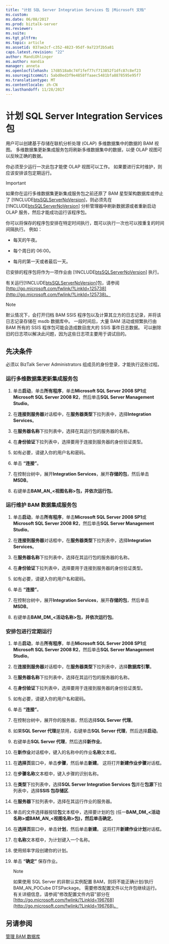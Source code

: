 ```yaml
---
title: "计划 SQL Server Integration Services 包 |Microsoft 文档"
ms.custom: 
ms.date: 06/08/2017
ms.prod: biztalk-server
ms.reviewer: 
ms.suite: 
ms.tgt_pltfrm: 
ms.topic: article
ms.assetid: 037ae2cf-c352-4823-95df-9a723f2b5a81
caps.latest.revision: "22"
author: MandiOhlinger
ms.author: mandia
manager: anneta
ms.openlocfilehash: 17d8518a8c74f1fef77cf713852f1dfc87c8ef23
ms.sourcegitcommit: 5abd0ed3f9e4858ffaaec5481bfa8878595e95f7
ms.translationtype: MT
ms.contentlocale: zh-CN
ms.lasthandoff: 11/28/2017
---
```

# <a name="scheduling-sql-server-integration-services-packages"></a>计划 SQL Server Integration Services 包
用户可以创建基于存储在联机分析处理 (OLAP) 多维数据集中的数据的 BAM 视图。 多维数据集更新集成服务包将刷新多维数据集中的数据，以便 OLAP 视图可以反映正确的数据。  
  
 你必须至少运行一次此包才能使 OLAP 视图可以工作。 如果要进行实时维护，则应该安排该包定期运行。  
  
> [!IMPORTANT]
>  如果你在运行多维数据集更新集成服务包之前还原了 BAM 星型架构数据库或停止了 [!INCLUDE[btsSQLServerNoVersion](../includes/btssqlservernoversion-md.md)]，则必须先在 [!INCLUDE[btsSQLServerNoVersion](../includes/btssqlservernoversion-md.md)] 分析管理器中刷新数据源或者重新启动 OLAP 服务，然后才能成功运行该程序包。  
  
 你可以将保存的程序包安排在特定时间执行，既可以执行一次也可以按重复的时间间隔执行。 例如：  
  
-   每天的午夜。  
  
-   每个周日的 06:00。  
  
-   每月的第一天或者最后一天。  
  
 已安排的程序包将作为一项作业由 [!INCLUDE[btsSQLServerNoVersion](../includes/btssqlservernoversion-md.md)] 执行。  
  
 有关运行[!INCLUDE[btsSQLServerNoVersion](../includes/btssqlservernoversion-md.md)]包，请参阅[http://go.microsoft.com/fwlink/?LinkId=125738](http://go.microsoft.com/fwlink/?LinkId=125738)。  
  
> [!NOTE]
>  默认情况下，会打开归档 BAM SSIS 程序包以及计算其立方的日志记录，并将该日志记录存储在 msdb 数据库中。 一段时间后，大量 BAM 活动或频繁执行由 BAM 所有的 SSIS 程序包可能会造成数目庞大的 SSIS 事件日志数据。 可以删除旧的日志项以解决此问题，因为这些日志项主要用于调试目的。  
  
## <a name="prerequisites"></a>先决条件  
 必须以 BizTalk Server Administrators 组成员的身份登录，才能执行这些过程。  
  
### <a name="to-run-the-cube-update-integration-services-package"></a>运行多维数据集更新集成服务包  
  
1.  单击**启动**，单击**所有程序**，单击**Microsoft SQL Server 2008 SP1**或**Microsoft SQL Server 2008 R2**，然后单击**SQL Server Management Studio**。  
  
2.  在**连接到服务器**对话框中，在**服务器类型**下拉列表中，选择**Integration Services**。  
  
3.  在**服务器名称**下拉列表中，选择在其运行包的服务器的名称。  
  
4.  在**身份验证**下拉列表中，选择要用于连接到服务器的身份验证类型。  
  
5.  如有必要，请键入你的用户名和密码。  
  
6.  单击 **“连接”**。  
  
7.  在控制台树中，展开**Integration Services**，展开**存储的包**，然后单击**MSDB**。  
  
8.  右键单击**BAM_AN_\<视图名称\>**包，并依次**运行包**。  
  
### <a name="to-run-the-maintaining-bam-data-integration-services-package"></a>运行维护 BAM 数据集成服务包  
  
1.  单击**启动**，单击**所有程序**，单击**Microsoft SQL Server 2008 SP1**或**Microsoft SQL Server 2008 R2**，然后单击**SQL Server Management Studio**。  
  
2.  在**连接到服务器**对话框中，在**服务器类型**下拉列表中，选择**Integration Services**。  
  
3.  在**服务器名称**下拉列表中，选择在其运行包的服务器的名称。  
  
4.  在**身份验证**下拉列表中，选择要用于连接到服务器的身份验证类型。  
  
5.  如有必要，请键入你的用户名和密码。  
  
6.  单击 **“连接”**。  
  
7.  在控制台树中，展开**Integration Services**，展开**存储的包**，然后单击**MSDB**。  
  
8.  右键单击**BAM_DM_\<活动名称\>**包，并依次**运行包**。  
  
### <a name="to-schedule-the-packages-to-run-regularly"></a>安排包进行定期运行  
  
1.  单击**启动**，单击**所有程序**，单击**Microsoft SQL Server 2008 SP1**或**Microsoft SQL Server 2008 R2**，然后单击**SQL Server Management Studio**。  
  
2.  在**连接到服务器**对话框中，在**服务器类型**下拉列表中，选择**数据库引擎**。  
  
3.  在**服务器名称**下拉列表中，选择在其运行包的服务器的名称。  
  
4.  在**身份验证**下拉列表中，选择要用于连接到服务器的身份验证类型。  
  
5.  如有必要，请键入你的用户名和密码。  
  
6.  单击 **“连接”**。  
  
7.  在控制台树中，展开你的服务器，然后选择**SQL Server 代理**。  
  
8.  如果**SQL Server 代理**是禁用，右键单击**SQL Server 代理**，然后选择**启动**。  
  
9. 右键单击**SQL Server 代理**，然后选择**新作业**。  
  
10. 在**新作业**对话框中，键入的名称中的作业**名称**文本框。  
  
11. 在**选择页**窗口中，单击**步骤**，然后单击**新建**。 这将打开**新建作业步骤**对话框。  
  
12. 在**步骤名称**文本框中，键入步骤的识别名称。  
  
13. 在**类型**下拉列表中，选择**SQL Server Integration Services 包**并在**包源**下拉列表中，选择**SSIS 包存储区**.  
  
14. 在**服务器**下拉列表中，选择在其运行作业的服务器。  
  
15. 单击的文件选择器按钮**包**文本框中，选择要计划的包 (任一**BAM_DM_\<活动名称\>**或**BAM_AN_\<视图名称\>**包)，然后单击**确定**。  
  
16. 在**选择页**窗口中，单击**计划**，然后单击**新建**。 这将打开**新建作业计划**对话框。  
  
17. 在**名称**文本框中，为计划键入一个名称。  
  
18. 使用频率字段创建你的计划。  
  
19. 单击 **“确定”** 保存作业。  
  
    > [!NOTE]
    >  如果使用 SQL Server 的非默认实例配置 BAM，则将不能正确计划/执行 BAM_AN_POCube DTSPackage。 需要修改配置文件以允许包继续运行。 有关详细信息，请参阅"修改配置文件内容"部分在[http://go.microsoft.com/fwlink/?LinkId=196768](http://go.microsoft.com/fwlink/?LinkId=196768)。  
  
## <a name="see-also"></a>另请参阅  
 [管理 BAM 数据库](../core/managing-bam-databases.md)